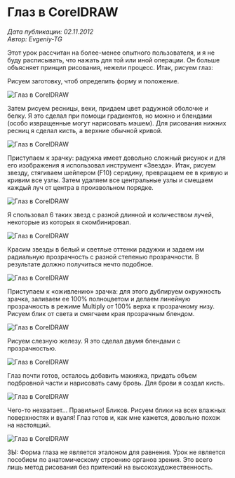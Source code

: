 # Глаз в CorelDRAW

_Дата публикации: 02.11.2012  
Автор: Evgeniy-TG_

Этот урок рассчитан на более-менее опытного пользователя, и я не буду расписывать, что нажать для той или иной операции. Он больше объясняет принцип рисования, нежели процесс. Итак, рисуем глаз:

Рисуем заготовку, чтоб определить форму и положение.

![Глаз в CorelDRAW](1.jpg)

Затем рисуем ресницы, веки, придаем цвет радужной оболочке и белку. Я это сделал при помощи градиентов, но можно и блендами (особо извращенные могут нарисовать мэшем). Для рисования нижних ресниц я сделал кисть, а верхние обычной кривой.

![Глаз в CorelDRAW](2.jpg)

Приступаем к зрачку: радужка имеет довольно сложный рисунок и для его изображения я использовал инструмент «Звезда». Итак, рисуем звезду, стягиваем шейпером (F10) серидину, превращаем ее в кривую и кривим все узлы. Затем удаляем все центральные узлы и смещаем каждый луч от центра в произвольном порядке.

![Глаз в CorelDRAW](3.jpg)

Я спользовал 6 таких звезд с разной длинной и количеством лучей, некоторые из которых я скомбинировал.

![Глаз в CorelDRAW](4.jpg)

Красим звезды в белый и светлые оттенки радужки и задаем им радиальную прозрачность с разной степенью прозрачности. В результате должно получиться нечто подобное.

![Глаз в CorelDRAW](5.jpg)

Приступаем к «оживлению» зрачка: для этого дублируем окружность зрачка, заливаем ее 100% полноцветом и делаем линейную прозрачность в режиме Multiply от 100% верха к прозрачному низу. Рисуем блик от света и смягчаем края прозрачным блендом.

![Глаз в CorelDRAW](6.jpg)

Рисуем слезную железу. Я это сделал двумя блендами с прозрачностью.

![Глаз в CorelDRAW](7.jpg)

Глаз почти готов, осталось добавить макияжа, придать объем подбровной части и нарисовать саму бровь. Для брови я создал кисть.

![Глаз в CorelDRAW](8.jpg)

Чего-то нехватает… Правильно! Бликов. Рисуем блики на всех влажных поверхностях и вуаля! Глаз готов и, как мне кажется, довольно похож на настоящий.

![Глаз в CorelDRAW](9.jpg)

ЗЫ: Форма глаза не является эталоном для равнения. Урок не является пособием по анатомическому строению органов зрения. Это всего лишь метод рисования без притензий на высокохудожественность.
